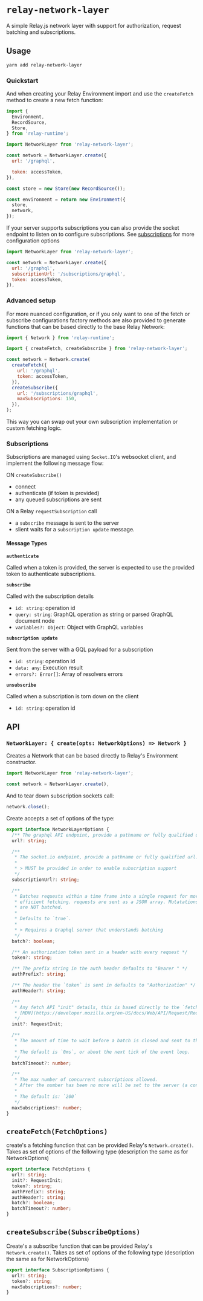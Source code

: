 # `relay-network-layer`

A simple Relay.js network layer with support for authorization, request batching and
subscriptions.

## Usage

```sh
yarn add relay-network-layer
```

### Quickstart

And when creating your Relay Environment import and use the `createFetch` method
to create a new fetch function:

```js
import {
  Environment,
  RecordSource,
  Store,
} from 'relay-runtime';

import NetworkLayer from 'relay-network-layer';

const network = NetworkLayer.create({
  url: '/graphql',

  token: accessToken,
}),

const store = new Store(new RecordSource());

const environment = return new Environment({
  store,
  network,
});
```

If your server supports subscriptions you can also provide the socket endpoint to listen on to configure subscriptions. See [subscriptions](#subscriptions) for more configuration options

```js
import NetworkLayer from 'relay-network-layer';

const network = NetworkLayer.create({
  url: '/graphql',
  subscriptionUrl: '/subscriptions/graphql',
  token: accessToken,
}),
```

### Advanced setup

For more nuanced configuration, or if you only want to one of the fetch or subscribe configurations factory methods are also provided to generate functions that can be
based directly to the base Relay Network:

```js
import { Network } from 'relay-runtime';

import { createFetch, createSubscribe } from 'relay-network-layer';

const network = Network.create(
  createFetch({
    url: '/graphql',
    token: accessToken,
  }),
  createSubscribe({
    url: '/subscriptions/graphql',
    maxSubscriptions: 150,
  }),
);
```

This way you can swap out your own subscription implementation or custom fetching logic.

### Subscriptions

Subscriptions are managed using `Socket.IO`'s websocket client, and implement
the following message flow:

ON `createSubscribe()`

- connect
- authenticate (if token is provided)
- any queued subscriptions are sent

ON a Relay `requestSubscription` call

- a `subscribe` message is sent to the server
- slient waits for a `subscription update` message.

#### Message Types

**`authenticate`**

Called when a token is provided, the server is expected to use the provided token
to authenticate subscriptions.

**`subscribe`**

Called with the subscription details

- `id: string`: operation id
- `query: string`: GraphQL operation as string or parsed GraphQL document node
- `variables?: Object`: Object with GraphQL variables

**`subscription update`**

Sent from the server with a GQL payload for a subscription

- `id: string`: operation id
- `data: any`: Execution result
- `errors?: Error[]`: Array of resolvers errors

**`unsubscribe`**

Called when a subscription is torn down on the client

- `id: string`: operation id

## API

### `NetworkLayer: { create(opts: NetworkOptions) => Network }`

Creates a Network that can be based directly to Relay's Environment constructor.

```js
import NetworkLayer from 'relay-network-layer';

const network = NetworkLayer.create(),
```

And to tear down subscription sockets call:

```js
network.close();
```

Create accepts a set of options of the type:

```ts
export interface NetworkLayerOptions {
  /** The graphql API endpoint, provide a pathname or fully qualified url. */
  url?: string;

  /**
   * The socket.io endpoint, provide a pathname or fully qualified url.
   *
   * > MUST be provided in order to enable subscription support
   */
  subscriptionUrl?: string;

  /**
   * Batches requests within a time frame into a single request for more
   * efficient fetching. requests are sent as a JSON array. Mutatations and file uploads
   * are NOT batched.
   *
   * Defaults to `true`.
   *
   * > Requires a Graphql server that understands batching
   */
  batch?: boolean;

  /** An authorization token sent in a header with every request */
  token?: string;

  /** The prefix string in the auth header defaults to "Bearer " */
  authPrefix?: string;

  /** The header the `token` is sent in defaults to "Authorization" */
  authHeader?: string;

  /**
   * Any fetch API "init" details, this is based directly to the `fetch` call, see
   * [MDN](https://developer.mozilla.org/en-US/docs/Web/API/Request/Request) for API details.
   */
  init?: RequestInit;

  /**
   * The amount of time to wait before a batch is closed and sent to the server.
   *
   * The default is `0ms`, or about the next tick of the event loop.
   */
  batchTimeout?: number;

  /**
   * The max number of concurrent subscriptions allowed.
   * After the number has been no more will be set to the server (a console.warn is issued informing you the limit has been reached)
   *
   * The default is: `200`
   */
  maxSubscriptions?: number;
}
```

## `createFetch(FetchOptions)`

create's a fetching function that can be provided Relay's `Network.create()`. Takes
as set of options of the following type (description the same as for NetworkOptions)

```ts
export interface FetchOptions {
  url?: string;
  init?: RequestInit;
  token?: string;
  authPrefix?: string;
  authHeader?: string;
  batch?: boolean;
  batchTimeout?: number;
}
```

## `createSubscribe(SubscribeOptions)`

Create's a subscribe function that can be provided Relay's `Network.create()`. Takes
as set of options of the following type (description the same as for NetworkOptions)

```ts
export interface SubscriptionOptions {
  url?: string;
  token?: string;
  maxSubscriptions?: number;
}
```
